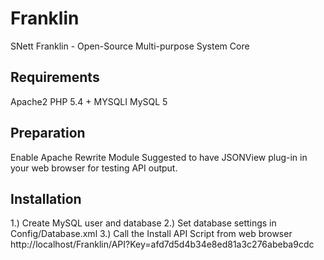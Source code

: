 # Franklin
SNett Franklin - Open-Source Multi-purpose System Core

## Requirements
Apache2
PHP 5.4 + MYSQLI
MySQL 5

## Preparation
Enable Apache Rewrite Module
Suggested to have JSONView plug-in in your web browser for testing API output.

## Installation
1.) Create MySQL user and database
2.) Set database settings in Config/Database.xml
3.) Call the Install API Script from web browser
http://localhost/Franklin/API?Key=afd7d5d4b34e8ed81a3c276abeba9cdc
